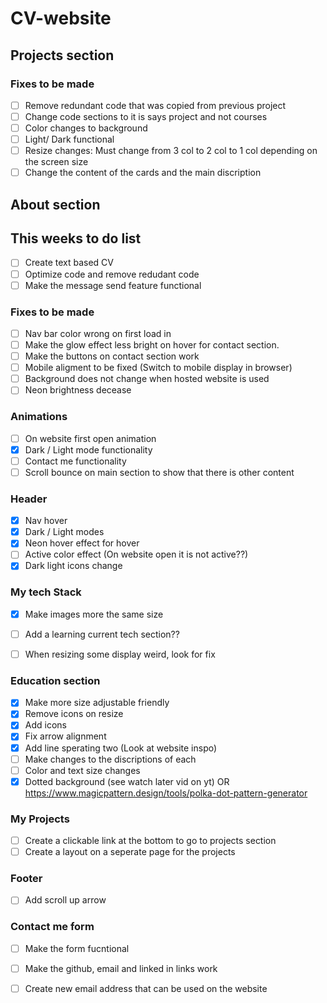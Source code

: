 # CV-website


## Projects section
### Fixes to be made
- [ ] Remove redundant code that was copied from previous project
- [ ] Change code sections to it is says project and not courses
- [ ] Color changes to background
- [ ] Light/ Dark functional
- [ ] Resize changes: Must change from 3 col to 2 col to 1 col depending on the screen size
- [ ] Change the content of the cards and the main discription

## About section
## This weeks to do list
- [ ] Create text based CV
- [ ] Optimize code and remove redudant code
- [ ] Make the message send feature functional

### Fixes to be made
- [ ] Nav bar color wrong on first load in
- [ ] Make the glow effect less bright on hover for contact section.
- [ ] Make the buttons on contact section work
- [ ] Mobile aligment to be fixed (Switch to mobile display in browser)
- [ ] Background does not change when hosted website is used
- [ ] Neon brightness decease

### Animations
 - [ ] On website first open animation
  - [x] Dark / Light mode functionality
  - [ ] Contact me functionality
  - [ ] Scroll bounce on main section to show that there is other content

### Header
 - [x] Nav hover
 - [x] Dark / Light modes
 - [x] Neon hover effect for hover
 - [ ] Active color effect (On website open it is not active??)
 - [x] Dark light icons change

### My tech Stack
- [x] Make images more the same size
- [ ] Add a learning current tech section??
- [ ] When resizing some display weird, look for fix


### Education section
- [x] Make more size adjustable friendly
- [x] Remove icons on resize
- [x] Add icons 
- [x] Fix arrow alignment
- [x] Add line sperating two (Look at website inspo)
- [ ] Make changes to the discriptions of each
- [ ] Color and text size changes
- [x] Dotted background (see watch later vid on yt) OR https://www.magicpattern.design/tools/polka-dot-pattern-generator

### My Projects
- [ ] Create a clickable link at the bottom to go to projects section
- [ ] Create a layout on a seperate page for the projects

### Footer
- [ ] Add scroll up arrow

### Contact me form
- [ ] Make the form fucntional
- [ ] Make the github, email and linked in links work
- [ ] Create new email address that can be used on the website

